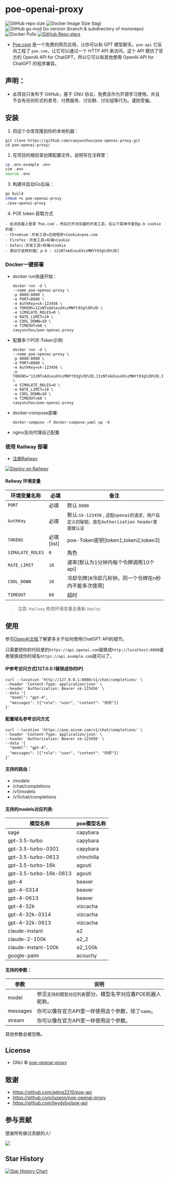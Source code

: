 # poe-openai-proxy

![GitHub repo size](https://img.shields.io/github/repo-size/caoyunzhou/poe-openai-proxy)
![Docker Image Size (tag)](https://img.shields.io/docker/image-size/caoyunzhou/poe-openai-proxy/latest)
![GitHub go.mod Go version (branch & subdirectory of monorepo)](https://img.shields.io/github/go-mod/go-version/caoyunzhou/poe-openai-proxy/master)
![Docker Pulls](https://img.shields.io/docker/pulls/caoyunzhou/poe-openai-proxy)
[![GitHub Repo stars](https://img.shields.io/github/stars/caoyunzhou/poe-openai-proxy?style=social)](https://github.com/caoyunzhou/poe-openai-proxy/stargazers)

- [Poe.com](https://poe.com/) 是一个免费的网页应用，让你可以和 GPT 模型聊天。`poe-api` 它反向工程了 `poe.com`，让它可以通过一个 HTTP API 来访问，这个 API 模仿了官方的 OpenAI API for ChatGPT，所以它可以和其他使用 OpenAI API for ChatGPT 的程序兼容。

## 声明：

- 此项目只发布于 GitHub，基于 GNU 协议，免费且作为开源学习使用。并且不会有任何形式的卖号、付费服务、讨论群、讨论组等行为。谨防受骗。

## 安装

1. 将这个仓库克隆到你的本地机器：

```
git clone https://github.com/caoyunzhou/poe-openai-proxy.git
cd poe-openai-proxy/
```

2. 在项目的根目录创建配置文件。说明写在注释里：

```bash
cp .env.example .env
vim .env
source .env
```

3. 构建并启动Go后端：

```bash
go build
chmod +x poe-openai-proxy
./poe-openai-proxy
```

4. POE token 获取方式
```
- 在浏览器上登录`Poe.com`，然后打开浏览器的开发工具，在以下菜单中查找p-b cookie的值：
- Chromium：开发工具>应用程序>Cookie>poe.com
- Firefox：开发工具>存储>Cookie
- Safari:开发工具>存储>Cookie
- 类似于这样的值[ p-b : 12zNTxAdieuXXszMWYt93g%3D%3D]
```

### Docker一键部署

- docker run快速开始：
  ```
  docker run -d \
  --name poe-openai-proxy \
  -p 8080:8080 \
  -e PORT=8080 \
  -e AuthKey=sk-123456 \
  -e TOKENS=12zNTxAdieuXXszMWYt93g%3D%3D \
  -e SIMULATE_ROLES=0 \
  -e RATE_LIMIT=10 \
  -e COOL_DOWN=10 \
  -e TIMEOUT=60 \
  caoyunzhou/poe-openai-proxy
  ```

- 配置多个POE-Token示例:
  ```
  docker run -d \
  --name poe-openai-proxy \
  -p 8080:8080 \
  -e PORT=8080 \
  -e AuthKey=sk-123456 \
  -e TOKENS="12zNTxAdieuXXszMWYt93g%3D%3D,13zNTxAdieuXXszMWYt93g%3D%3D,14zNTxAdieuXXszMWYt93g%3D%3D" \
  -e SIMULATE_ROLES=0 \
  -e RATE_LIMIT=10 \
  -e COOL_DOWN=10 \
  -e TIMEOUT=60 \
  caoyunzhou/poe-openai-proxy
  ```

- docker-compose部署:
  ```
  docker-compose -f docker-compose.yaml up -d
  ```

- nginx反向代理自己配置


###  使用 Railway 部署

- [注册Railway](https://railway.app?referralCode=CG56Re)

[![Deploy on Railway](https://railway.app/button.svg)](https://railway.app/template/nFaU1x?referralCode=CG56Re)

#### Railway 环境变量

| 环境变量名称          | 必填                   | 备注                                                                                               |
| --------------------- | ---------------------- | -------------------------------------------------------------------------------------------------- |
| `PORT`                | 必填        | 默认 `8080`
| `AuthKey`             | 必填        | 默认:`sk-123456` , `适配openai的请求，用户自定义的秘钥，放在Authorization header里面做认证` |
| `TOKENS`              | 必填[list]  | poe-Token密钥[token1,token2,token3]                                        |
| `SIMULATE_ROLES`      | `0`        | 角色                                                                       |
| `RATE_LIMIT`          | `10`       | 速率[默认为1分钟内每个令牌调用10个api]    |
| `COOL_DOWN`           | `10`       | 冷却令牌[#冷却几秒钟。同一个令牌在n秒内不能多次使用] |
| `TIMEOUT`             | `60`       | 超时  |

> 注意: `Railway` 修改环境变量会重新 `Deploy`

## 使用

参见[OpenAI文档](https://platform.openai.com/docs/api-reference/chat/create)了解更多关于如何使用ChatGPT API的细节。

只需要把你的代码里的`https://api.openai.com`替换成`http://localhost:8080`或者替换成你的域名`https://api.example.com`就可以了。

#### IP参考访问方式[127.0.0.1替换成你的IP]
```
curl --location 'http://127.0.0.1:8080/v1/chat/completions' \
--header 'Content-Type: application/json' \
--header 'Authorization: Bearer sk-123456' \
--data '{
  "model": "gpt-4",
  "messages": [{"role": "user", "content": "你好"}]
}'
```

#### 配置域名参考访问方式
```
curl --location 'https://poe.aivvm.com/v1/chat/completions' \
--header 'Content-Type: application/json' \
--header 'Authorization: Bearer sk-123456' \
--data '{
  "model": "gpt-4",
  "messages": [{"role": "user", "content": "你好"}]
}'
```

#### 支持的路由：

- /models
- /chat/completions
- /v1/models
- /v1/chat/completions

#### 支持的models对应列表:

| 模型名称              | poe模型名称  |
| -------------------- | ---------- |
| sage                 | capybara   |
| gpt-3.5-turbo        | capybara   |
| gpt-3.5-turbo-0301   | capybara   |
| gpt-3.5-turbo-0613   | chinchilla |
| gpt-3.5-turbo-16k    | agouti     |
| gpt-3.5-turbo-16k-0613 | agouti    |
| gpt-4                | beaver     |
| gpt-4-0314           | beaver     |
| gpt-4-0613           | beaver     |
| gpt-4-32k            | vizcacha   |
| gpt-4-32k-0314       | vizcacha   |
| gpt-4-32k-0613       | vizcacha   |
| claude-instant       | a2         |
| claude-2-100k        | a2_2       |
| claude-instant-100k  | a2_100k    |
| google-palm          | acouchy    |


#### 支持的参数：
| 参数     | 说明                                                         |
| -------- | ------------------------------------------------------------ |
| model    | 参见`支持的模型对应列表`部分。模型名字对应着POE机器人昵称。 |
| messages | 你可以像在官方API里一样使用这个参数，除了`name`。            |
| stream   | 你可以像在官方API里一样使用这个参数。                               |

其他参数会被忽略。


## License
- GNU © [poe-openai-proxy](./license)

## 致谢

- <https://github.com/ading2210/poe-api>
- <https://github.com/juzeon/poe-openai-proxy>
- <https://github.com/lwydyby/poe-api>

## 参与贡献

感谢所有做过贡献的人!

<a href="https://github.com/caoyunzhou/poe-openai-proxy/graphs/contributors">
  <img src="https://contrib.rocks/image?repo=caoyunzhou/poe-openai-proxy" />
</a>



## Star History

[![Star History Chart](https://api.star-history.com/svg?repos=caoyunzhou/poe-openai-proxy&type=Date)](https://star-history.com/#caoyunzhou/poe-openai-proxy&Date)
